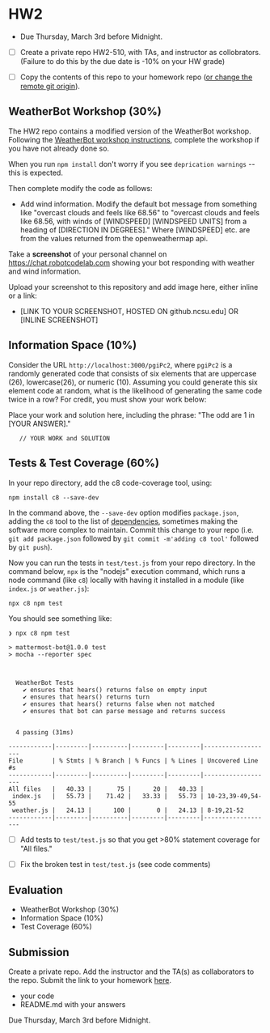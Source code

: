 # HW2

* Due Thursday, March 3rd before Midnight.
* [ ] Create a private repo HW2-510, with TAs, and instructor as collobrators.   (Failure to do this by the due date is -10% on your HW grade)
* [ ] Copy the contents of this repo to your homework repo ([or change the remote git origin](https://stackoverflow.com/questions/2432764/how-to-change-the-uri-url-for-a-remote-git-repository)).


## WeatherBot Workshop (30%)

The HW2 repo contains a modified version of the WeatherBot workshop. Following the [WeatherBot workshop instructions](https://github.ncsu.edu/CSC-510/WeatherBot), complete the workshop if you have not already done so.   

When you run `npm install` don't worry if you see `deprication warnings` -- this is expected.

Then complete modify the code as follows:
* Add wind information.   Modify the default bot message from something like "overcast clouds and feels like 68.56" to "overcast clouds and feels like 68.56, with winds of [WINDSPEED] [WINDSPEED UNITS] from a heading of [DIRECTION IN DEGREES]."  Where [WINDSPEED] etc. are from the values returned from the openweathermap api.

Take a __screenshot__ of your personal channel on https://chat.robotcodelab.com showing your bot responding with weather and wind information.

Upload your screenshot to this repository and add image here, either inline or a link:
* [LINK TO YOUR SCREENSHOT, HOSTED ON github.ncsu.edu]  OR  [INLINE SCREENSHOT]

## Information Space (10%)

Consider the URL `http://localhost:3000/pgiPc2`, where `pgiPc2` is a randomly generated code that consists of six elements that are uppercase (26), lowercase(26), or numeric (10).   Assuming you could generate this six element code at random, what is the likelihood of generating the same code twice in a row?  For credit, you must show your work below:

Place your work and solution here, including the phrase: "The odd are 1 in [YOUR ANSWER]."
``` 
   // YOUR WORK and SOLUTION
```

## Tests & Test Coverage (60%)

In your repo directory, add the c8 code-coverage tool, using:
```
npm install c8 --save-dev
```
In the command above, the `--save-dev` option modifies `package.json`, adding the `c8` tool to the list of [dependencies](https://en.wikipedia.org/wiki/Dependency_hell), sometimes making the software more complex to maintain.   Commit this change to your repo (i.e. `git add package.json` followed by `git commit -m'adding c8 tool'` followed by `git push`).

Now you can run the tests in `test/test.js` from your repo directory.  In the command below, `npx` is the "nodejs" execution command, which runs a node command (like `c8`) locally with having it installed in a module (like `index.js` or `weather.js`):
```
npx c8 npm test
```
You should see something like:
```
❯ npx c8 npm test

> mattermost-bot@1.0.0 test
> mocha --reporter spec



  WeatherBot Tests
    ✔ ensures that hears() returns false on empty input
    ✔ ensures that hears() returns turn
    ✔ ensures that hears() returns false when not matched
    ✔ ensures that bot can parse message and returns success


  4 passing (31ms)

------------|---------|----------|---------|---------|-------------------
File        | % Stmts | % Branch | % Funcs | % Lines | Uncovered Line #s
------------|---------|----------|---------|---------|-------------------
All files   |   40.33 |       75 |      20 |   40.33 |
 index.js   |   55.73 |    71.42 |   33.33 |   55.73 | 10-23,39-49,54-55
 weather.js |   24.13 |      100 |       0 |   24.13 | 8-19,21-52
------------|---------|----------|---------|---------|-------------------

```

* [ ] Add tests to `test/test.js` so that you get >80% statement coverage for "All files."
* [ ] Fix the broken test in `test/test.js` (see code comments)


## Evaluation

* WeatherBot Workshop (30%)
* Information Space (10%)
* Test Coverage (60%)



## Submission

Create a private repo.  Add the instructor and the TA(s) as collaborators to the repo. Submit the link to your homework [here](https://docs.google.com/forms/d/e/1FAIpQLSfQ29aj5HSxIw4UEGBg_tDymHc2PTNanIrukiAOdZyISbfZng/viewform?usp=sf_link).

* your code
* README.md with your answers

Due Thursday, March 3rd before Midnight.
